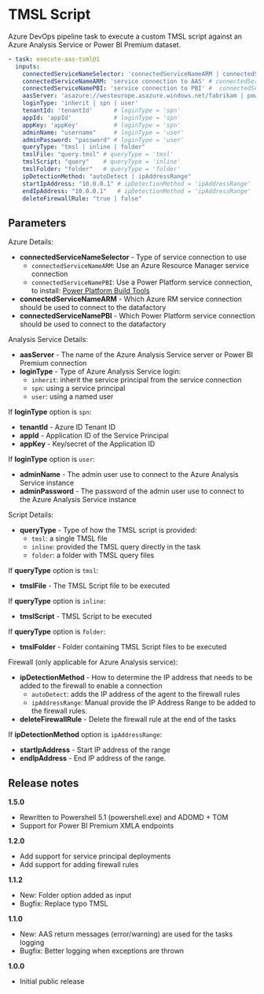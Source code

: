 # TMSL Script

Azure DevOps pipeline task to execute a custom TMSL script against an Azure Analysis Service or Power BI Premium dataset. 

```yml
- task: execute-aas-tsml@1
  inputs:
    connectedServiceNameSelector: 'connectedServiceNameARM | connectedServiceNamePBI'
    connectedServiceNameARM: 'service connection to AAS' # connectedServiceNameSelector = 'connectedServiceNameARM'
    connectedServiceNamePBI: 'service connection to PBI' #  connectedServiceNameSelector = 'connectedServiceNamePBI'
    aasServer: 'asazure://westeurope.asazure.windows.net/fabrikam | powerbi://api.powerbi.com/v1.0/myorg/dataset'
    loginType: 'inherit | spn | user'
    tenantId: 'tenantId'      # loginType = 'spn'
    appId: 'appId'            # loginType = 'spn'
    appKey: 'appKey'          # loginType = 'spn'
    adminName: "username"     # loginType = 'user'
    adminPassword: "password" # loginType = 'user'
    queryType: "tmsl | inline | folder"
    tmslFile: "query.tmsl" # queryType = 'tmsl'
    tmslScript: "query"    # queryType = 'inline'
    tmslFolder: "folder"   # queryType = 'folder'
    ipDetectionMethod: "autoDetect | ipAddressRange"
    startIpAddress: "10.0.0.1" # ipDetectionMethod = 'ipAddressRange' 
    endIpAddress: "10.0.0.1"   # ipDetectionMethod = 'ipAddressRange'
    deleteFirewallRule: "true | false"
```

## Parameters

Azure Details:
- **connectedServiceNameSelector** - Type of service connection to use
    - `connectedServiceNameARM`: Use an Azure Resource Manager service connection
    - `connectedServiceNamePBI`: Use a Power Platform service connection, to install: [Power Platform Build Tools](https://marketplace.visualstudio.com/items?itemName=microsoft-IsvExpTools.PowerPlatform-BuildTools)
- **connectedServiceNameARM** - Which Azure RM service connection should be used to connect to the datafactory
- **connectedServiceNamePBI** - Which Power Platform service connection should be used to connect to the datafactory

Analysis Service Details:
- **aasServer** - The name of the Azure Analysis Service server or Power BI Premium connection
- **loginType** - Type of Azure Analysis Service login:
    - `inherit`: inherit the service principal from the service connection
    - `spn`: using a service principal
    - `user`: using a named user 

If **loginType** option is `spn`:
- **tenantId** - Azure ID Tenant ID
- **appId** - Application ID of the Service Principal
- **appKey** - Key/secret of the Application ID

If **loginType** option is `user`: 
- **adminName** - The admin user use to connect to the Azure Analysis Service instance
- **adminPassword** - The password of the admin user use to connect to the Azure Analysis Service instance

Script Details:
- **queryType** - Type of how the TMSL script is provided:
    - `tmsl`: a single TMSL file
    - `inline`: provided the TMSL query directly in the task
    - `folder`: a folder with TMSL query files

If **queryType** option is `tmsl`:
- **tmslFile** - The TMSL Script file to be executed

If **queryType** option is `inline`:
- **tmslScript** - TMSL Script to be executed

If **queryType** option is `folder`:
- **tmslFolder** - Folder containing TMSL Script files to be executed

Firewall (only applicable for Azure Analysis service):
- **ipDetectionMethod** - How to determine the IP address that needs to be added to the firewall to enable a connection
    - `autoDetect`: adds the IP address of the agent to the firewall rules
    - `ipAddressRange`: Manual provide the IP Address Range to be added to the firewall rules.
- **deleteFirewallRule** - Delete the firewall rule at the end of the tasks 

If **ipDetectionMethod** option is `ipAddressRange`:
- **startIpAddress** - Start IP address of the range
- **endIpAddress** - End IP address of the range.

## Release notes

**1.5.0**
- Rewritten to Powershell 5.1 (powershell.exe) and ADOMD + TOM
- Support for Power BI Premium XMLA endpoints

**1.2.0**
- Add support for service principal deployments
- Add support for adding firewall rules

**1.1.2**
- New: Folder option added as input
- Bugfix: Replace typo TMSL

**1.1.0**
- New: AAS return messages (error/warning) are used for the tasks logging
- Bugfix: Better logging when exceptions are thrown

**1.0.0**
- Initial public release